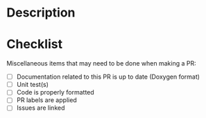 # Description

# Checklist
Miscellaneous items that may need to be done when making a PR:
- [ ] Documentation related to this PR is up to date (Doxygen format)
- [ ] Unit test(s)
- [ ] Code is properly formatted
- [ ] PR labels are applied
- [ ] Issues are linked